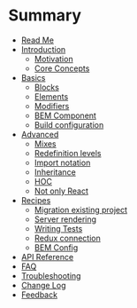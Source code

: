 # Summary

* [Read Me](README.md)
* [Introduction]()
  * [Motivation]()
  * [Core Concepts]()
* [Basics]()
  * [Blocks]()
  * [Elements]()
  * [Modifiers]()
  * [BEM Component]()
  * [Build configuration]()
* [Advanced]()
  * [Mixes]()
  * [Redefinition levels]()
  * [Import notation]()
  * [Inheritance]()
  * [HOC]()
  * [Not only React]()
* [Recipes]()
  * [Migration existing project]()
  * [Server rendering]()
  * [Writing Tests]()
  * [Redux connection]()
  * [BEM Config]()
* [API Reference](REFERENCE.md)
* [FAQ](docs/FAQ.md)
* [Troubleshooting](docs/Troubleshooting.md)
* [Change Log](CHANGELOG.md)
* [Feedback](docs/Feedback.md)



